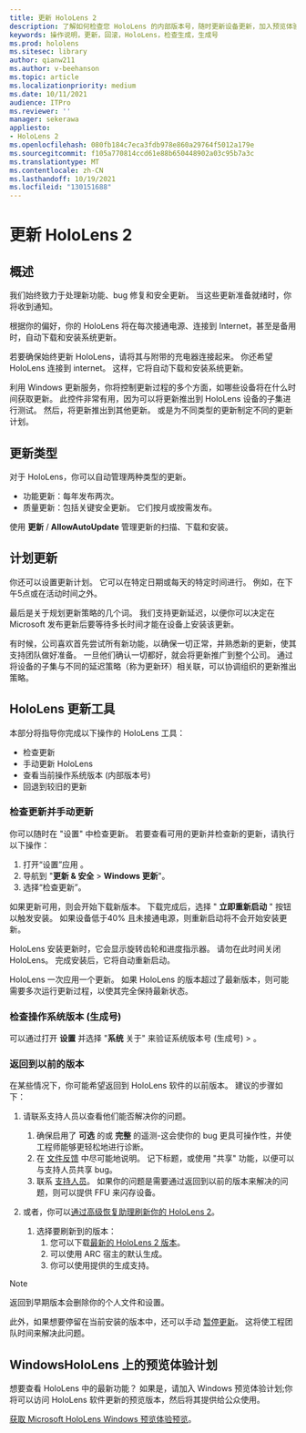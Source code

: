 ```yaml
---
title: 更新 HoloLens 2
description: 了解如何检查您 HoloLens 的内部版本号，随时更新设备更新，加入预览体验计划，并回滚更新。
keywords: 操作说明，更新，回滚，HoloLens，检查生成，生成号
ms.prod: hololens
ms.sitesec: library
author: qianw211
ms.author: v-beehanson
ms.topic: article
ms.localizationpriority: medium
ms.date: 10/11/2021
audience: ITPro
ms.reviewer: ''
manager: sekerawa
appliesto:
- HoloLens 2
ms.openlocfilehash: 080fb184c7eca3fdb978e860a29764f5012a179e
ms.sourcegitcommit: f105a770814ccd61e88b650448902a03c95b7a3c
ms.translationtype: MT
ms.contentlocale: zh-CN
ms.lasthandoff: 10/19/2021
ms.locfileid: "130151688"
---
```

# <a name="update-hololens-2"></a>更新 HoloLens 2

## <a name="overview"></a>概述

我们始终致力于处理新功能、bug 修复和安全更新。 当这些更新准备就绪时，你将收到通知。

根据你的偏好，你的 HoloLens 将在每次接通电源、连接到 Internet，甚至是备用时，自动下载和安装系统更新。

若要确保始终更新 HoloLens，请将其与附带的充电器连接起来。 你还希望 HoloLens 连接到 internet。 这样，它将自动下载和安装系统更新。 

利用 Windows 更新服务，你将控制更新过程的多个方面，如哪些设备将在什么时间获取更新。 此控件非常有用，因为可以将更新推出到 HoloLens 设备的子集进行测试。 然后，将更新推出到其他更新。 或是为不同类型的更新制定不同的更新计划。

## <a name="types-of-updates"></a>更新类型

对于 HoloLens，你可以自动管理两种类型的更新。

- 功能更新：每年发布两次。
- 质量更新：包括关键安全更新。 它们按月或按需发布。

使用 **更新** / **AllowAutoUpdate** 管理更新的扫描、下载和安装。 

## <a name="scheduling-updates"></a>计划更新

你还可以设置更新计划。 它可以在特定日期或每天的特定时间进行。 例如，在下午5点或在活动时间之外。

最后是关于规划更新策略的几个词。 我们支持更新延迟，以便你可以决定在 Microsoft 发布更新后要等待多长时间才能在设备上安装该更新。

有时候，公司喜欢首先尝试所有新功能，以确保一切正常，并熟悉新的更新，使其支持团队做好准备。 一旦他们确认一切都好，就会将更新推广到整个公司。 通过将设备的子集与不同的延迟策略（称为更新环）相关联，可以协调组织的更新推出策略。

## <a name="hololens-update-tools"></a>HoloLens 更新工具

本部分将指导你完成以下操作的 HoloLens 工具：

- 检查更新
- 手动更新 HoloLens
- 查看当前操作系统版本 (内部版本号) 
- 回退到较旧的更新

### <a name="check-for-updates-and-manually-update"></a>检查更新并手动更新

你可以随时在 "设置" 中检查更新。  若要查看可用的更新并检查新的更新，请执行以下操作：

1. 打开“设置”应用  。
1. 导航到 "**更新 & 安全**  >  **Windows 更新**"。
1. 选择“检查更新”。

如果更新可用，则会开始下载新版本。 下载完成后，选择 " **立即重新启动** " 按钮以触发安装。 如果设备低于40% 且未接通电源，则重新启动将不会开始安装更新。

HoloLens 安装更新时，它会显示旋转齿轮和进度指示器。 请勿在此时间关闭 HoloLens。 完成安装后，它将自动重新启动。

HoloLens 一次应用一个更新。  如果 HoloLens 的版本超过了最新版本，则可能需要多次运行更新过程，以使其完全保持最新状态。

### <a name="check-your-operating-system-version-build-number"></a>检查操作系统版本 (生成号) 

可以通过打开 **设置** 并选择 "**系统** 关于" 来验证系统版本号 (生成号)  >  。

### <a name="go-back-to-a-previous-version"></a>返回到以前的版本

在某些情况下，你可能希望返回到 HoloLens 软件的以前版本。 建议的步骤如下：

1. 请联系支持人员以查看他们能否解决你的问题。
    1. 确保启用了 **可选** 的或 **完整** 的遥测-这会使你的 bug 更具可操作性，并使工程师能够更轻松地进行诊断。
    1. 在 [文件反馈](hololens-feedback.md) 中尽可能地说明。 记下标题，或使用 "共享" 功能，以便可以与支持人员共享 bug。
    1. 联系 [支持人员](https://aka.ms/hlsupport)。 如果你的问题是需要通过返回到以前的版本来解决的问题，则可以提供 FFU 来闪存设备。

1. 或者，你可以[通过高级恢复助理刷新你的 HoloLens 2](hololens-recovery.md#clean-reflash-the-device)。
    1.  选择要刷新到的版本： 
        1.  您可以下载[最新的 HoloLens 2 版本](https://aka.ms/hololens2download)。
        1.  可以使用 ARC 宿主的默认生成。
        1.  你可以使用提供的生成支持。

> [!NOTE]
> 返回到早期版本会删除你的个人文件和设置。

此外，如果想要停留在当前安装的版本中，还可以手动 [暂停更新](hololens-updates.md#pause-updates-via-device)。 这将使工程团队时间来解决此问题。

## <a name="windows-insider-program-on-hololens"></a>WindowsHoloLens 上的预览体验计划

想要查看 HoloLens 中的最新功能？  如果是，请加入 Windows 预览体验计划;你将可以访问 HoloLens 软件更新的预览版本，然后将其提供给公众使用。

[获取 Microsoft HoloLens Windows 预览体验预览](hololens-insider.md)。
